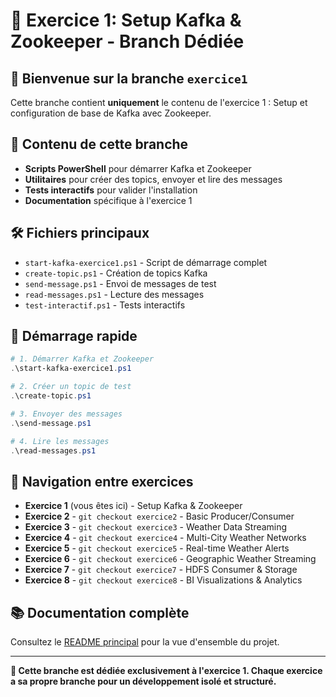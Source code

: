 # 🚀 Exercice 1: Setup Kafka & Zookeeper - Branch Dédiée

## 🎯 Bienvenue sur la branche `exercice1`

Cette branche contient **uniquement** le contenu de l'exercice 1 : Setup et configuration de base de Kafka avec Zookeeper.

## 📁 Contenu de cette branche

- **Scripts PowerShell** pour démarrer Kafka et Zookeeper
- **Utilitaires** pour créer des topics, envoyer et lire des messages
- **Tests interactifs** pour valider l'installation
- **Documentation** spécifique à l'exercice 1

## 🛠️ Fichiers principaux

- `start-kafka-exercice1.ps1` - Script de démarrage complet
- `create-topic.ps1` - Création de topics Kafka
- `send-message.ps1` - Envoi de messages de test
- `read-messages.ps1` - Lecture des messages
- `test-interactif.ps1` - Tests interactifs

## 🚀 Démarrage rapide

```powershell
# 1. Démarrer Kafka et Zookeeper
.\start-kafka-exercice1.ps1

# 2. Créer un topic de test
.\create-topic.ps1

# 3. Envoyer des messages
.\send-message.ps1

# 4. Lire les messages
.\read-messages.ps1
```

## 🌟 Navigation entre exercices

- **Exercice 1** (vous êtes ici) - Setup Kafka & Zookeeper
- **Exercice 2** - `git checkout exercice2` - Basic Producer/Consumer
- **Exercice 3** - `git checkout exercice3` - Weather Data Streaming
- **Exercice 4** - `git checkout exercice4` - Multi-City Weather Networks
- **Exercice 5** - `git checkout exercice5` - Real-time Weather Alerts
- **Exercice 6** - `git checkout exercice6` - Geographic Weather Streaming
- **Exercice 7** - `git checkout exercice7` - HDFS Consumer & Storage
- **Exercice 8** - `git checkout exercice8` - BI Visualizations & Analytics

## 📚 Documentation complète

Consultez le [README principal](https://github.com/cardgis/kafka/blob/main/README.md) pour la vue d'ensemble du projet.

---
**🎯 Cette branche est dédiée exclusivement à l'exercice 1. Chaque exercice a sa propre branche pour un développement isolé et structuré.**